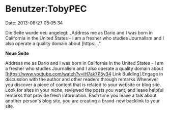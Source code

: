 Benutzer:TobyPEC
================

Date: 2013-06-27 05:05:34

Die Seite wurde neu angelegt: „Address me as Dario and I was born in
California in the United States - I am a fresher who studies Journalism
and I also operate a quality domain about \[https:..."

**Neue Seite**

<div>

Address me as Dario and I was born in California in the United States -
I am a fresher who studies Journalism and I also operate a quality
domain about \[https://www.youtube.com/watch?v=iH7ak7P5y34 Link
Building\].Engage in discussion with the author and other readers
through remarks Whenever you discover a piece of content that is related
to your website or blog site. Look for sites in your niche, reviewed the
posts you want, and leave helpful remarks that provide fresh
information. Each time you leave a talk about another person\'s blog
site, you are creating a brand-new backlink to your site.

</div>
